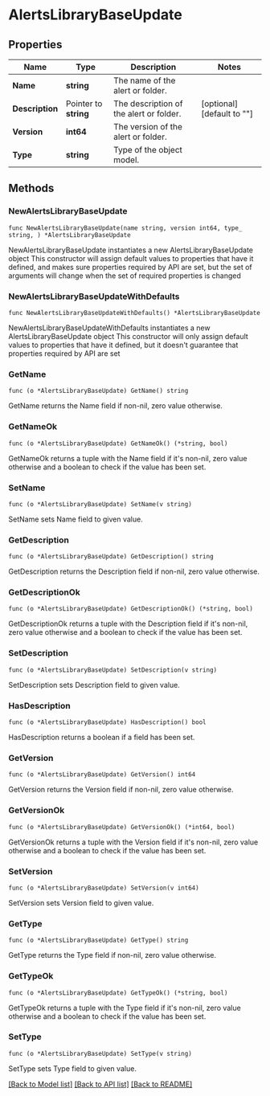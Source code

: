 # AlertsLibraryBaseUpdate

## Properties

Name | Type | Description | Notes
------------ | ------------- | ------------- | -------------
**Name** | **string** | The name of the alert or folder. | 
**Description** | Pointer to **string** | The description of the alert or folder. | [optional] [default to ""]
**Version** | **int64** | The version of the alert or folder. | 
**Type** | **string** | Type of the object model. | 

## Methods

### NewAlertsLibraryBaseUpdate

`func NewAlertsLibraryBaseUpdate(name string, version int64, type_ string, ) *AlertsLibraryBaseUpdate`

NewAlertsLibraryBaseUpdate instantiates a new AlertsLibraryBaseUpdate object
This constructor will assign default values to properties that have it defined,
and makes sure properties required by API are set, but the set of arguments
will change when the set of required properties is changed

### NewAlertsLibraryBaseUpdateWithDefaults

`func NewAlertsLibraryBaseUpdateWithDefaults() *AlertsLibraryBaseUpdate`

NewAlertsLibraryBaseUpdateWithDefaults instantiates a new AlertsLibraryBaseUpdate object
This constructor will only assign default values to properties that have it defined,
but it doesn't guarantee that properties required by API are set

### GetName

`func (o *AlertsLibraryBaseUpdate) GetName() string`

GetName returns the Name field if non-nil, zero value otherwise.

### GetNameOk

`func (o *AlertsLibraryBaseUpdate) GetNameOk() (*string, bool)`

GetNameOk returns a tuple with the Name field if it's non-nil, zero value otherwise
and a boolean to check if the value has been set.

### SetName

`func (o *AlertsLibraryBaseUpdate) SetName(v string)`

SetName sets Name field to given value.


### GetDescription

`func (o *AlertsLibraryBaseUpdate) GetDescription() string`

GetDescription returns the Description field if non-nil, zero value otherwise.

### GetDescriptionOk

`func (o *AlertsLibraryBaseUpdate) GetDescriptionOk() (*string, bool)`

GetDescriptionOk returns a tuple with the Description field if it's non-nil, zero value otherwise
and a boolean to check if the value has been set.

### SetDescription

`func (o *AlertsLibraryBaseUpdate) SetDescription(v string)`

SetDescription sets Description field to given value.

### HasDescription

`func (o *AlertsLibraryBaseUpdate) HasDescription() bool`

HasDescription returns a boolean if a field has been set.

### GetVersion

`func (o *AlertsLibraryBaseUpdate) GetVersion() int64`

GetVersion returns the Version field if non-nil, zero value otherwise.

### GetVersionOk

`func (o *AlertsLibraryBaseUpdate) GetVersionOk() (*int64, bool)`

GetVersionOk returns a tuple with the Version field if it's non-nil, zero value otherwise
and a boolean to check if the value has been set.

### SetVersion

`func (o *AlertsLibraryBaseUpdate) SetVersion(v int64)`

SetVersion sets Version field to given value.


### GetType

`func (o *AlertsLibraryBaseUpdate) GetType() string`

GetType returns the Type field if non-nil, zero value otherwise.

### GetTypeOk

`func (o *AlertsLibraryBaseUpdate) GetTypeOk() (*string, bool)`

GetTypeOk returns a tuple with the Type field if it's non-nil, zero value otherwise
and a boolean to check if the value has been set.

### SetType

`func (o *AlertsLibraryBaseUpdate) SetType(v string)`

SetType sets Type field to given value.



[[Back to Model list]](../README.md#documentation-for-models) [[Back to API list]](../README.md#documentation-for-api-endpoints) [[Back to README]](../README.md)


